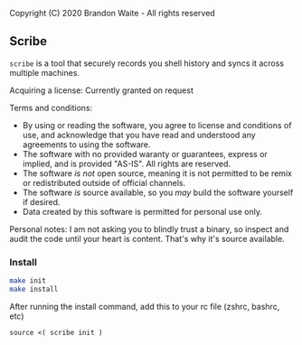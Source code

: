 Copyright (C) 2020 Brandon Waite - All rights reserved

## Scribe

`scribe` is a tool that securely records you shell history and syncs it across multiple machines.

Acquiring a license: Currently granted on request

Terms and conditions:
- By using or reading the software, you agree to license and conditions of use, and acknowledge that you have read and understood any agreements to using the software.
- The software with no provided waranty or guarantees, express or implied, and is provided "AS-IS". All rights are reserved.
- The software _is not_ open source, meaning it is not permitted to be remix or redistributed outside of official channels.
- The software _is_ source available, so you _may_ build the software yourself if desired.
- Data created by this software is permitted for personal use only.

Personal notes:
I am not asking you to blindly trust a binary, so inspect and audit the code until your heart is content. That's why it's source available.

### Install

```bash
make init
make install
```

After running the install command, add this to your rc file (zshrc, bashrc, etc)
```
source <( scribe init )
```
